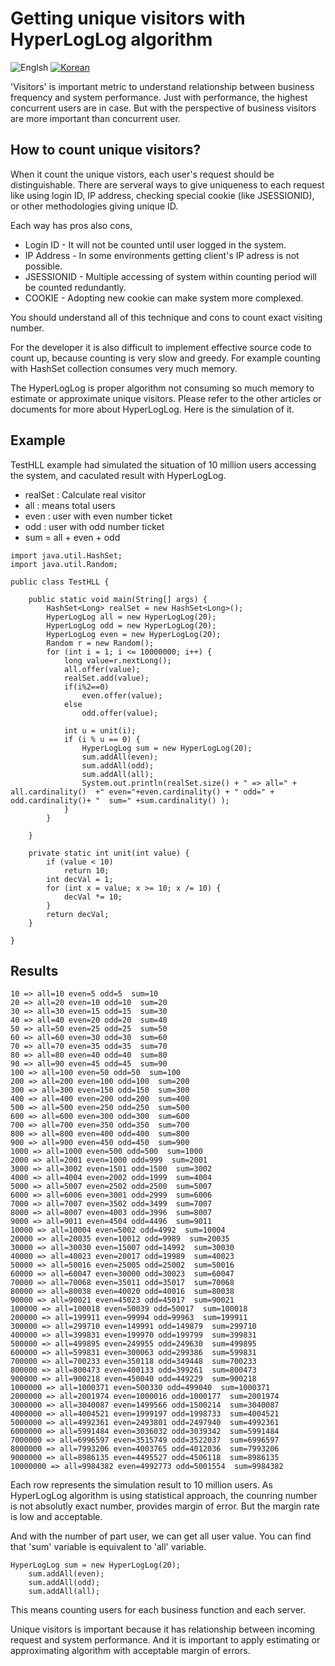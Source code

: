 # Getting unique visitors with HyperLogLog algorithm
![Englsh](https://img.shields.io/badge/language-English-red.svg) [![Korean](https://img.shields.io/badge/language-Korean-blue.svg)](Counting-Visit-Users_kr.md)

'Visitors' is important metric to understand relationship between business frequency and system performance. Just with performance, the highest concurrent users are in case. But with the perspective of business visitors are more important than concurrent user. 

## How to count unique visitors?

When it count the unique vistors, each user's request should be distinguishable. There are serveral ways to give uniqueness to each request like using login ID, IP address, checking special cookie (like JSESSIONID), or other methodologies giving unique ID.
 
Each way has pros also cons,
* Login ID - It will not be counted until user logged in the system.
* IP Address - In some environments getting client's IP adress is not possible.
* JSESSIONID - Multiple accessing of system within counting period will be counted redundantly.
* COOKIE - Adopting new cookie can make system more complexed.

You should understand all of this technique and cons to count exact visiting number. 

For the developer it is also difficult to implement effective source code to count up, because counting is very slow and greedy. For example counting with HashSet collection consumes very much memory.

The HyperLogLog is proper algorithm not consuming so much memory to estimate or approximate unique visitors. Please refer to the other articles or documents for more about HyperLogLog. Here is the simulation of it. 

## Example

TestHLL example had simulated the situation of 10 million users accessing the system, and caculated result with HyperLogLog.

* realSet : Calculate real visitor
* all : means total users 
* even : user with even number ticket
* odd : user with odd number ticket
* sum = all + even + odd

```
import java.util.HashSet;
import java.util.Random;

public class TestHLL {

	public static void main(String[] args) {
		HashSet<Long> realSet = new HashSet<Long>();
		HyperLogLog all = new HyperLogLog(20);
		HyperLogLog odd = new HyperLogLog(20);
		HyperLogLog even = new HyperLogLog(20);
		Random r = new Random();
		for (int i = 1; i <= 10000000; i++) {
			long value=r.nextLong();
			all.offer(value);
			realSet.add(value);
			if(i%2==0)
				even.offer(value);
			else
				odd.offer(value);
			
			int u = unit(i);
			if (i % u == 0) {
				HyperLogLog sum = new HyperLogLog(20);
				sum.addAll(even);
				sum.addAll(odd);
				sum.addAll(all);
				System.out.println(realSet.size() + " => all=" + all.cardinality()  +" even="+even.cardinality() + " odd=" + odd.cardinality()+ "  sum=" +sum.cardinality() );
			}
		}

	}

	private static int unit(int value) {
		if (value < 10)
			return 10;
		int decVal = 1;
		for (int x = value; x >= 10; x /= 10) {
			decVal *= 10;
		}
		return decVal;
	}

}
```

## Results
```
10 => all=10 even=5 odd=5  sum=10
20 => all=20 even=10 odd=10  sum=20
30 => all=30 even=15 odd=15  sum=30
40 => all=40 even=20 odd=20  sum=40
50 => all=50 even=25 odd=25  sum=50
60 => all=60 even=30 odd=30  sum=60
70 => all=70 even=35 odd=35  sum=70
80 => all=80 even=40 odd=40  sum=80
90 => all=90 even=45 odd=45  sum=90
100 => all=100 even=50 odd=50  sum=100
200 => all=200 even=100 odd=100  sum=200
300 => all=300 even=150 odd=150  sum=300
400 => all=400 even=200 odd=200  sum=400
500 => all=500 even=250 odd=250  sum=500
600 => all=600 even=300 odd=300  sum=600
700 => all=700 even=350 odd=350  sum=700
800 => all=800 even=400 odd=400  sum=800
900 => all=900 even=450 odd=450  sum=900
1000 => all=1000 even=500 odd=500  sum=1000
2000 => all=2001 even=1000 odd=999  sum=2001
3000 => all=3002 even=1501 odd=1500  sum=3002
4000 => all=4004 even=2002 odd=1999  sum=4004
5000 => all=5007 even=2502 odd=2500  sum=5007
6000 => all=6006 even=3001 odd=2999  sum=6006
7000 => all=7007 even=3502 odd=3499  sum=7007
8000 => all=8007 even=4003 odd=3996  sum=8007
9000 => all=9011 even=4504 odd=4496  sum=9011
10000 => all=10004 even=5002 odd=4992  sum=10004
20000 => all=20035 even=10012 odd=9989  sum=20035
30000 => all=30030 even=15007 odd=14992  sum=30030
40000 => all=40023 even=20017 odd=19989  sum=40023
50000 => all=50016 even=25005 odd=25002  sum=50016
60000 => all=60047 even=30000 odd=30023  sum=60047
70000 => all=70068 even=35011 odd=35017  sum=70068
80000 => all=80038 even=40020 odd=40016  sum=80038
90000 => all=90021 even=45023 odd=45017  sum=90021
100000 => all=100018 even=50039 odd=50017  sum=100018
200000 => all=199911 even=99994 odd=99963  sum=199911
300000 => all=299710 even=149991 odd=149879  sum=299710
400000 => all=399831 even=199970 odd=199799  sum=399831
500000 => all=499895 even=249955 odd=249630  sum=499895
600000 => all=599831 even=300063 odd=299386  sum=599831
700000 => all=700233 even=350118 odd=349448  sum=700233
800000 => all=800473 even=400133 odd=399261  sum=800473
900000 => all=900218 even=450040 odd=449229  sum=900218
1000000 => all=1000371 even=500330 odd=499040  sum=1000371
2000000 => all=2001974 even=1000016 odd=1000177  sum=2001974
3000000 => all=3040087 even=1499566 odd=1500214  sum=3040087
4000000 => all=4004521 even=1999197 odd=1998733  sum=4004521
5000000 => all=4992361 even=2493801 odd=2497940  sum=4992361
6000000 => all=5991484 even=3036032 odd=3039342  sum=5991484
7000000 => all=6996597 even=3515749 odd=3522037  sum=6996597
8000000 => all=7993206 even=4003765 odd=4012036  sum=7993206
9000000 => all=8986135 even=4495527 odd=4506118  sum=8986135
10000000 => all=9984382 even=4992773 odd=5001554  sum=9984382
```
Each row represents the simulation result to 10 million users. As HyperLogLog algorithm is using statistical approach, the counring number is not absolutly exact number, provides margin of error. But the margin rate is low and acceptable. 

And with the number of part user, we can get all user value. You can find that 'sum' variable is equivalent to 'all' variable.
```
HyperLogLog sum = new HyperLogLog(20);
	sum.addAll(even);
	sum.addAll(odd);
	sum.addAll(all);
```

This means counting users for each business function and each server.

Unique visitors is important because it has relationship between incoming request and system performance. And it is important to apply estimating or approximating algorithm with acceptable margin of errors.
